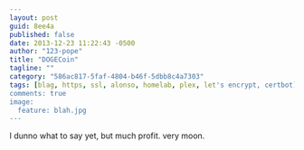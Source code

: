 ```yaml
---
layout: post
guid: 8ee4a
published: false
date: 2013-12-23 11:22:43 -0500
author: "123-pope"
title: "DOGECoin"
tagline: ""
category: "586ac817-5faf-4804-b46f-5dbb8c4a7303"
tags: [blag, https, ssl, alonso, homelab, plex, let's encrypt, certbot]
comments: true
image:
  feature: blah.jpg
---
```


I dunno what to say yet, but much profit. very moon.